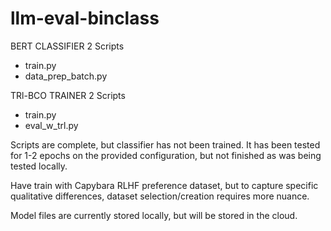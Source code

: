 # llm-eval-binclass

BERT CLASSIFIER
2 Scripts
 - train.py
 - data_prep_batch.py

TRl-BCO TRAINER
2 Scripts
 - train.py
 - eval_w_trl.py

Scripts are complete, but classifier has not been trained. It has been tested for 1-2 epochs on the provided configuration, but not finished as was being tested locally.

Have train with Capybara RLHF preference dataset, but to capture specific qualitative differences, dataset selection/creation requires more nuance.

Model files are currently stored locally, but will be stored in the cloud.
